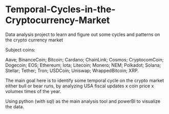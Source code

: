 # Temporal-Cycles-in-the-Cryptocurrency-Market
Data analysis project to learn and figure out some cycles and patterns on the crypto currency market

Subject coins:
 
Aave;
BinanceCoin;
Bitcoin;
Cardano;
ChainLink;
Cosmos;
CryptocomCoin;
Dogecoin;
EOS;
Ethereum;
Iota;
Litecoin;
Monero;
NEM;
Polkadot;
Solana;
Stellar;
Tether;
Tron;
USDCoin;
Uniswap;
WrappedBitcoin;
XRP.

The main goal here is to identify some temporal cycle on the crypto market either bull or bear runs, by analyzing USA fiscal updates x coin price x volumex times of the year.

Using python (with sql) as the main analysis tool and powerBI to visualize the data.
